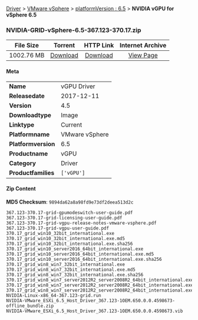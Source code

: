 
[Driver](/README.md)  >  [VMware vSphere](/index/Driver/VMware_vSphere.md)  >  [platformVersion : 6.5](/index/Driver/VMware_vSphere/6.5.md)  >  **NVIDIA vGPU for vSphere 6.5**


### NVIDIA-GRID-vSphere-6.5-367.123-370.17.zip

| **File Size** | **Torrent**  | **HTTP Link** | **Internet Archive** |
|:-------------:|:------------:|:-------------:|:--------------------:|
| 1002.76 MB |  [Download](https://archive.org/download/nvgpu_NVIDIA-GRID-vSphere-6.5-367.123-370.17.zip_fpzs9swd/nvgpu_NVIDIA-GRID-vSphere-6.5-367.123-370.17.zip_fpzs9swd_archive.torrent)       | [Download](https://archive.org/compress/nvgpu_NVIDIA-GRID-vSphere-6.5-367.123-370.17.zip_fpzs9swd) | [View Page](https://archive.org/details/nvgpu_NVIDIA-GRID-vSphere-6.5-367.123-370.17.zip_fpzs9swd)       |

#### Meta

<table>
<tr><td><strong>Name</strong></td><td>vGPU Driver</td></tr>
<tr><td><strong>Releasedate</strong></td><td>2017-12-11</td></tr>
<tr><td><strong>Version</strong></td><td>4.5</td></tr>
<tr><td><strong>Downloadtype</strong></td><td>Image</td></tr>
<tr><td><strong>Linktype</strong></td><td>Current</td></tr>
<tr><td><strong>Platformname</strong></td><td>VMware vSphere</td></tr>
<tr><td><strong>Platformversion</strong></td><td>6.5</td></tr>
<tr><td><strong>Productname</strong></td><td>vGPU</td></tr>
<tr><td><strong>Category</strong></td><td>Driver</td></tr>
<tr><td><strong>Productfamilies</strong></td><td><code>['vGPU']</code></td></tr>
</table>

#### Zip Content

**MD5 Checksum**: `9894da62a8a98fd9e73df2deea513d2c`

```text
367.123-370.17-grid-gpumodeswitch-user-guide.pdf
367.123-370.17-grid-licensing-user-guide.pdf
367.123-370.17-grid-vgpu-release-notes-vmware-vsphere.pdf
367.123-370.17-grid-vgpu-user-guide.pdf
370.17_grid_win10_32bit_international.exe
370.17_grid_win10_32bit_international.exe.md5
370.17_grid_win10_32bit_international.exe.sha256
370.17_grid_win10_server2016_64bit_international.exe
370.17_grid_win10_server2016_64bit_international.exe.md5
370.17_grid_win10_server2016_64bit_international.exe.sha256
370.17_grid_win8_win7_32bit_international.exe
370.17_grid_win8_win7_32bit_international.exe.md5
370.17_grid_win8_win7_32bit_international.exe.sha256
370.17_grid_win8_win7_server2012R2_server2008R2_64bit_international.exe
370.17_grid_win8_win7_server2012R2_server2008R2_64bit_international.exe.md5
370.17_grid_win8_win7_server2012R2_server2008R2_64bit_international.exe.sha256
NVIDIA-Linux-x86_64-367.123-grid.run
NVIDIA-VMware_ESXi_6.5_Host_Driver_367.123-1OEM.650.0.0.4598673-offline_bundle.zip
NVIDIA-VMware_ESXi_6.5_Host_Driver_367.123-1OEM.650.0.0.4598673.vib
```